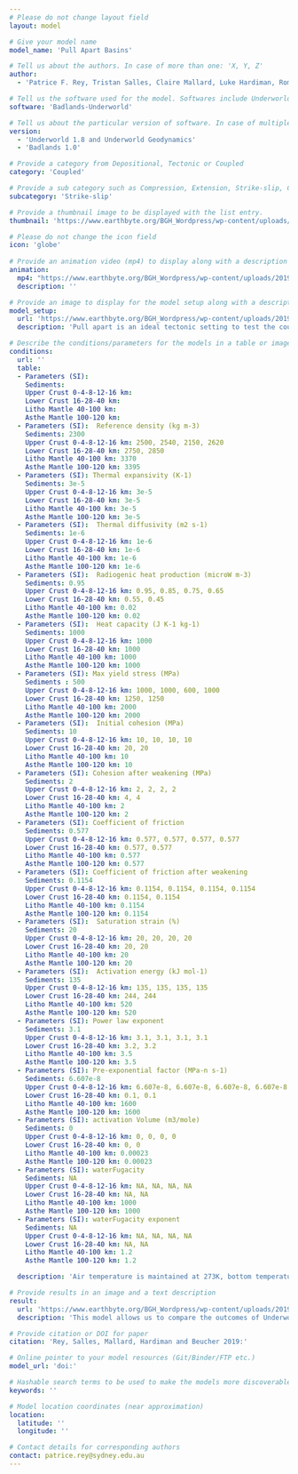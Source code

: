 ```yaml
---
# Please do not change layout field 
layout: model

# Give your model name
model_name: 'Pull Apart Basins'

# Tell us about the authors. In case of more than one: 'X, Y, Z'
author: 
  - 'Patrice F. Rey, Tristan Salles, Claire Mallard, Luke Hardiman, Romain Beucher - BGH and Earthbyte Research Group, The University of Sydney, patrice.rey@sydney.edu.au'

# Tell us the software used for the model. Softwares include Underworld, Badlands, Badlands-Underworld, Badlands-GPlates-CitcomS
software: 'Badlands-Underworld' 

# Tell us about the particular version of software. In case of multiple, mention them in a list format by adding a bullet dash in the next line as shown
version: 
  - 'Underworld 1.8 and Underworld Geodynamics'
  - 'Badlands 1.0'

# Provide a category from Depositional, Tectonic or Coupled
category: 'Coupled' 

# Provide a sub category such as Compression, Extension, Strike-slip, Conceptual, Case-study.
subcategory: 'Strike-slip'

# Provide a thumbnail image to be displayed with the list entry.  
thumbnail: 'https://www.earthbyte.org/BGH_Wordpress/wp-content/uploads/2019/09/PA000x0055.jpg'

# Please do not change the icon field
icon: 'globe'
  
# Provide an animation video (mp4) to display along with a description
animation:
  mp4: "https://www.earthbyte.org/BGH_Wordpress/wp-content/uploads/2019/09/A_PA000x.mp4"
  description: ''

# Provide an image to display for the model setup along with a description
model_setup:
  url: 'https://www.earthbyte.org/BGH_Wordpress/wp-content/uploads/2019/09/PA00xBC.png'
  description: 'Pull apart is an ideal tectonic setting to test the coupling between tectonic processes and surface processes. In this setting, lithospheric thinning can be extreme and localized, leading to very deep basins and thick accumulation of sediments. We hypothesise that the redistribution of surface load from source-to-sink modulates the stress field in the upper crust where faults and fractures initiate and control the architecture of sedimentary basins. In this suite of experiments, we compare the same experiment with and without surface processes, and we consider a variety of scenario varying sea-level (-200m, -500m, -800m with respect to the position of the surface of the crust), and the rheology of the lithosphere. The dimension of the model is 384x256x128 km. It includes 8 km of air-like material, 40 km of crust (upper crust is in blue, lower crust in orange), 60 km of lithospheric mantle (green), and 20 km of asthenosphere (blue). Two vertical and parallel master faults are embedded into the lithosphere in the form of two pre-damaged prism with dimension 192x25x95 km, extending from 5 km below the surface of the crust down to base of the lithosphere. The damage inside these prisms follows a gaussian with peak damage in the center of the prism along the X and Y axes. These two faults are non-overlapping. Their walls and tips are separated by a gap of 48 km and 0 km respectively (see Figure above). A kinematic boundary condition designed to promote transcurrent tectonics is imposed on the two vertical walls normal to the X direction. The velocity component along X is ±1.92 cm/yr (see Figure), and we impose a velocity component along Z of 0.025 cm/yr to prevent rivers to fall off the grid. A free slip condition is attached to the base of the model and to the two vertical walls parallel to the direction of motion. A pseudo-isostatic boundary condition is imposed at the base of the model. Models are run for 10 myr. We have run this experiment using three numerical framework: Underworld 1.8, Underworld Geodynamics, and Badlands-Underworld Geodynamics. The Underworld 1.8 outputs were used to extract the velocity field close to the crust surface, and pass it into Badlands. The outcome of this "one way coupling" is presented in Luke Hardiman Honours thesis.'

# Describe the conditions/parameters for the models in a table or image or both along with a description
conditions:
  url: ''
  table:
  - Parameters (SI):  
    Sediments:
    Upper Crust 0-4-8-12-16 km: 
    Lower Crust 16-28-40 km:
    Litho Mantle 40-100 km:
    Asthe Mantle 100-120 km:
  - Parameters (SI):  Reference density (kg m-3)
    Sediments: 2300
    Upper Crust 0-4-8-12-16 km: 2500, 2540, 2150, 2620
    Lower Crust 16-28-40 km: 2750, 2850
    Litho Mantle 40-100 km: 3370
    Asthe Mantle 100-120 km: 3395
  - Parameters (SI): Thermal expansivity (K-1)
    Sediments: 3e-5
    Upper Crust 0-4-8-12-16 km: 3e-5
    Lower Crust 16-28-40 km: 3e-5
    Litho Mantle 40-100 km: 3e-5
    Asthe Mantle 100-120 km: 3e-5
  - Parameters (SI):  Thermal diffusivity (m2 s-1)
    Sediments: 1e-6
    Upper Crust 0-4-8-12-16 km: 1e-6
    Lower Crust 16-28-40 km: 1e-6
    Litho Mantle 40-100 km: 1e-6
    Asthe Mantle 100-120 km: 1e-6
  - Parameters (SI):  Radiogenic heat production (microW m-3)
    Sediments: 0.95
    Upper Crust 0-4-8-12-16 km: 0.95, 0.85, 0.75, 0.65
    Lower Crust 16-28-40 km: 0.55, 0.45
    Litho Mantle 40-100 km: 0.02
    Asthe Mantle 100-120 km: 0.02
  - Parameters (SI):  Heat capacity (J K-1 kg-1)
    Sediments: 1000
    Upper Crust 0-4-8-12-16 km: 1000
    Lower Crust 16-28-40 km: 1000
    Litho Mantle 40-100 km: 1000
    Asthe Mantle 100-120 km: 1000
  - Parameters (SI): Max yield stress (MPa)
    Sediments : 500
    Upper Crust 0-4-8-12-16 km: 1000, 1000, 600, 1000
    Lower Crust 16-28-40 km: 1250, 1250
    Litho Mantle 40-100 km: 2000
    Asthe Mantle 100-120 km: 2000
  - Parameters (SI):  Initial cohesion (MPa)
    Sediments: 10
    Upper Crust 0-4-8-12-16 km: 10, 10, 10, 10
    Lower Crust 16-28-40 km: 20, 20
    Litho Mantle 40-100 km: 10
    Asthe Mantle 100-120 km: 10
  - Parameters (SI): Cohesion after weakening (MPa)
    Sediments: 2
    Upper Crust 0-4-8-12-16 km: 2, 2, 2, 2
    Lower Crust 16-28-40 km: 4, 4
    Litho Mantle 40-100 km: 2
    Asthe Mantle 100-120 km: 2
  - Parameters (SI): Coefficient of friction
    Sediments: 0.577
    Upper Crust 0-4-8-12-16 km: 0.577, 0.577, 0.577, 0.577
    Lower Crust 16-28-40 km: 0.577, 0.577
    Litho Mantle 40-100 km: 0.577
    Asthe Mantle 100-120 km: 0.577
  - Parameters (SI): Coefficient of friction after weakening 
    Sediments: 0.1154
    Upper Crust 0-4-8-12-16 km: 0.1154, 0.1154, 0.1154, 0.1154
    Lower Crust 16-28-40 km: 0.1154, 0.1154
    Litho Mantle 40-100 km: 0.1154
    Asthe Mantle 100-120 km: 0.1154
  - Parameters (SI):  Saturation strain (%)
    Sediments: 20
    Upper Crust 0-4-8-12-16 km: 20, 20, 20, 20
    Lower Crust 16-28-40 km: 20, 20
    Litho Mantle 40-100 km: 20
    Asthe Mantle 100-120 km: 20
  - Parameters (SI):  Activation energy (kJ mol-1)
    Sediments: 135
    Upper Crust 0-4-8-12-16 km: 135, 135, 135, 135
    Lower Crust 16-28-40 km: 244, 244
    Litho Mantle 40-100 km: 520
    Asthe Mantle 100-120 km: 520
  - Parameters (SI): Power law exponent
    Sediments: 3.1
    Upper Crust 0-4-8-12-16 km: 3.1, 3.1, 3.1, 3.1
    Lower Crust 16-28-40 km: 3.2, 3.2
    Litho Mantle 40-100 km: 3.5
    Asthe Mantle 100-120 km: 3.5
  - Parameters (SI): Pre-exponential factor (MPa-n s-1)
    Sediments: 6.607e-8  
    Upper Crust 0-4-8-12-16 km: 6.607e-8, 6.607e-8, 6.607e-8, 6.607e-8
    Lower Crust 16-28-40 km: 0.1, 0.1
    Litho Mantle 40-100 km: 1600
    Asthe Mantle 100-120 km: 1600
  - Parameters (SI): activation Volume (m3/mole)  
    Sediments: 0
    Upper Crust 0-4-8-12-16 km: 0, 0, 0, 0
    Lower Crust 16-28-40 km: 0, 0
    Litho Mantle 40-100 km: 0.00023
    Asthe Mantle 100-120 km: 0.00023 
  - Parameters (SI): waterFugacity   
    Sediments: NA
    Upper Crust 0-4-8-12-16 km: NA, NA, NA, NA
    Lower Crust 16-28-40 km: NA, NA
    Litho Mantle 40-100 km: 1000
    Asthe Mantle 100-120 km: 1000 
  - Parameters (SI): waterFugacity exponent 
    Sediments: NA 
    Upper Crust 0-4-8-12-16 km: NA, NA, NA, NA
    Lower Crust 16-28-40 km: NA, NA
    Litho Mantle 40-100 km: 1.2
    Asthe Mantle 100-120 km: 1.2 

  description: 'Air temperature is maintained at 273K, bottom temperature at 1603K.'

# Provide results in an image and a text description
result:
  url: 'https://www.earthbyte.org/BGH_Wordpress/wp-content/uploads/2019/09/Internal10myr.jpg'
  description: 'This model allows us to compare the outcomes of Underworld 1.8 and Underworld Geodynamics. We found that in Underworld 1.8 the fractures field is sharper with better defined faults that includes a range of fracture types (extensional fractures, shear fractures, ridel R and R prime). In comparison in Underworld Geodynamics the region of plastic deformation is far less detailed. In terms of stress differences ... '

# Provide citation or DOI for paper
citation: 'Rey, Salles, Mallard, Hardiman and Beucher 2019:'

# Online pointer to your model resources (Git/Binder/FTP etc.)
model_url: 'doi:'

# Hashable search terms to be used to make the models more discoverable
keywords: '' 

# Model location coordinates (near approximation)
location: 
  latitude: ''
  longitude: ''

# Contact details for corresponding authors
contact: patrice.rey@sydney.edu.au
---
```

